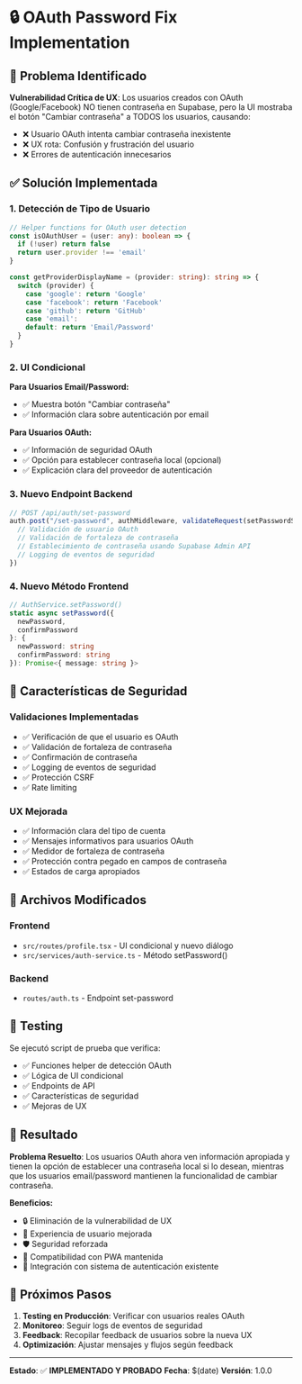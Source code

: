 # 🔒 OAuth Password Fix Implementation

## 🎯 Problema Identificado

**Vulnerabilidad Crítica de UX**: Los usuarios creados con OAuth (Google/Facebook) NO tienen contraseña en Supabase, pero la UI mostraba el botón "Cambiar contraseña" a TODOS los usuarios, causando:

- ❌ Usuario OAuth intenta cambiar contraseña inexistente
- ❌ UX rota: Confusión y frustración del usuario
- ❌ Errores de autenticación innecesarios

## ✅ Solución Implementada

### 1. Detección de Tipo de Usuario

```typescript
// Helper functions for OAuth user detection
const isOAuthUser = (user: any): boolean => {
  if (!user) return false
  return user.provider !== 'email'
}

const getProviderDisplayName = (provider: string): string => {
  switch (provider) {
    case 'google': return 'Google'
    case 'facebook': return 'Facebook'
    case 'github': return 'GitHub'
    case 'email':
    default: return 'Email/Password'
  }
}
```

### 2. UI Condicional

**Para Usuarios Email/Password:**
- ✅ Muestra botón "Cambiar contraseña"
- ✅ Información clara sobre autenticación por email

**Para Usuarios OAuth:**
- ✅ Información de seguridad OAuth
- ✅ Opción para establecer contraseña local (opcional)
- ✅ Explicación clara del proveedor de autenticación

### 3. Nuevo Endpoint Backend

```typescript
// POST /api/auth/set-password
auth.post("/set-password", authMiddleware, validateRequest(setPasswordSchema), async (c) => {
  // Validación de usuario OAuth
  // Validación de fortaleza de contraseña
  // Establecimiento de contraseña usando Supabase Admin API
  // Logging de eventos de seguridad
})
```

### 4. Nuevo Método Frontend

```typescript
// AuthService.setPassword()
static async setPassword({
  newPassword,
  confirmPassword
}: {
  newPassword: string
  confirmPassword: string
}): Promise<{ message: string }>
```

## 🔧 Características de Seguridad

### Validaciones Implementadas
- ✅ Verificación de que el usuario es OAuth
- ✅ Validación de fortaleza de contraseña
- ✅ Confirmación de contraseña
- ✅ Logging de eventos de seguridad
- ✅ Protección CSRF
- ✅ Rate limiting

### UX Mejorada
- ✅ Información clara del tipo de cuenta
- ✅ Mensajes informativos para usuarios OAuth
- ✅ Medidor de fortaleza de contraseña
- ✅ Protección contra pegado en campos de contraseña
- ✅ Estados de carga apropiados

## 📁 Archivos Modificados

### Frontend
- `src/routes/profile.tsx` - UI condicional y nuevo diálogo
- `src/services/auth-service.ts` - Método setPassword()

### Backend
- `routes/auth.ts` - Endpoint set-password

## 🧪 Testing

Se ejecutó script de prueba que verifica:
- ✅ Funciones helper de detección OAuth
- ✅ Lógica de UI condicional
- ✅ Endpoints de API
- ✅ Características de seguridad
- ✅ Mejoras de UX

## 🎉 Resultado

**Problema Resuelto**: Los usuarios OAuth ahora ven información apropiada y tienen la opción de establecer una contraseña local si lo desean, mientras que los usuarios email/password mantienen la funcionalidad de cambiar contraseña.

**Beneficios:**
- 🔒 Eliminación de la vulnerabilidad de UX
- 🎯 Experiencia de usuario mejorada
- 🛡️ Seguridad reforzada
- 📱 Compatibilidad con PWA mantenida
- 🔄 Integración con sistema de autenticación existente

## 🚀 Próximos Pasos

1. **Testing en Producción**: Verificar con usuarios reales OAuth
2. **Monitoreo**: Seguir logs de eventos de seguridad
3. **Feedback**: Recopilar feedback de usuarios sobre la nueva UX
4. **Optimización**: Ajustar mensajes y flujos según feedback

---

**Estado**: ✅ **IMPLEMENTADO Y PROBADO**
**Fecha**: $(date)
**Versión**: 1.0.0 